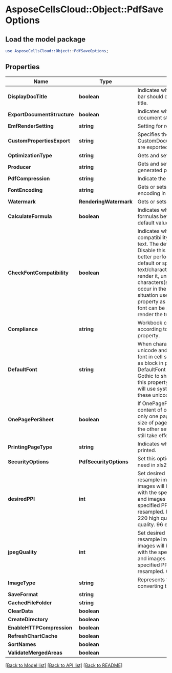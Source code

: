 # AsposeCellsCloud::Object::PdfSaveOptions 

## Load the model package
```perl
use AsposeCellsCloud::Object::PdfSaveOptions;
```

## Properties
Name | Type | Description | Notes
------------ | ------------- | ------------- | -------------
**DisplayDocTitle** | **boolean** | Indicates whether the window's title bar should display the document title. |
**ExportDocumentStructure** | **boolean** | Indicates whether to export document structure. |
**EmfRenderSetting** | **string** | Setting for rendering Emf metafile. |
**CustomPropertiesExport** | **string** | Specifies the way CustomDocumentPropertyCollection are exported to PDF file. |
**OptimizationType** | **string** | Gets and sets pdf optimization type. |
**Producer** | **string** | Gets and sets producer of generated pdf document. |
**PdfCompression** | **string** | Indicate the compression algorithm. |
**FontEncoding** | **string** | Gets or sets embedded font encoding in pdf. |
**Watermark** | **RenderingWatermark** | Gets or sets watermark to output. |
**CalculateFormula** | **boolean** | Indicates whether calculate formulas before saving pdf file.The default value is false. |
**CheckFontCompatibility** | **boolean** | Indicates whether check font compatibility for every character in text.                The default value is true.  Disable this property may give better performance.                 But when the default or specified font of text/character cannot be used                to render it, unreadable characters(such as block) maybe occur in the generated                pdf.  For such situation user should keep this property as true so that alternative                font can be searched and used to render the text instead; |
**Compliance** | **string** | Workbook converts to pdf will according to PdfCompliance in this property. |
**DefaultFont** | **string** | When characters in the Excel are unicode and not be set with correct font in cell style,              They may appear as block in pdf,image.  Set the DefaultFont such as MingLiu or MS Gothic to show these characters.               If this property is not set, Aspose.Cells will use system default font to show these unicode characters. |
**OnePagePerSheet** | **boolean** | If OnePagePerSheet is true , all content of one sheet will output to only            one page in result. The paper size of pagesetup will be invalid, and the               other settings of pagesetup will still take effect. |
**PrintingPageType** | **string** | Indicates which pages will not be printed. |
**SecurityOptions** | **PdfSecurityOptions** | Set this options, when security is need in xls2pdf result. |
**desiredPPI** | **int** | Set desired PPI(pixels per inch) of resample images and jpeg quality  All images will be converted to JPEG with the specified quality setting, and images that are greater than the specified PPI (pixels per inch) will be resampled.              Desired pixels per inch. 220 high quality. 150 screen quality. 96 email quality. |
**jpegQuality** | **int** | Set desired PPI(pixels per inch) of resample images and jpeg quality  All images will be converted to JPEG with the specified quality setting, and images that are greater than the specified PPI (pixels per inch) will be resampled.              0 - 100% JPEG quality. |
**ImageType** | **string** | Represents the image type when converting the chart and shape . |
**SaveFormat** | **string** |  |
**CachedFileFolder** | **string** |  |
**ClearData** | **boolean** |  |
**CreateDirectory** | **boolean** |  |
**EnableHTTPCompression** | **boolean** |  |
**RefreshChartCache** | **boolean** |  |
**SortNames** | **boolean** |  |
**ValidateMergedAreas** | **boolean** |  |  

[[Back to Model list]](../README.md#documentation-for-models) [[Back to API list]](../README.md#documentation-for-api-endpoints) [[Back to README]](../README.md)

